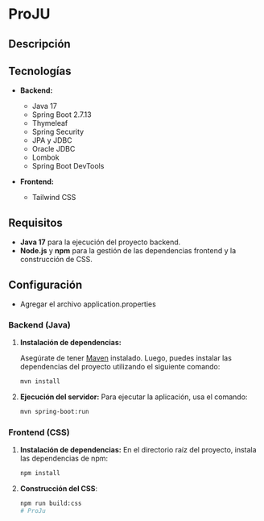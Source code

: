 # ProJU

## Descripción


## Tecnologías

- **Backend:**
    - Java 17
    - Spring Boot 2.7.13
    - Thymeleaf
    - Spring Security
    - JPA y JDBC
    - Oracle JDBC
    - Lombok
    - Spring Boot DevTools

- **Frontend:**
    - Tailwind CSS


## Requisitos

- **Java 17** para la ejecución del proyecto backend.
- **Node.js** y **npm** para la gestión de las dependencias frontend y la construcción de CSS.

## Configuración
- Agregar el archivo application.properties
### Backend (Java)

1. **Instalación de dependencias:**

   Asegúrate de tener [Maven](https://maven.apache.org/) instalado. Luego, puedes instalar las dependencias del proyecto utilizando el siguiente comando:

   ```sh
   mvn install

2. **Ejecución del servidor:**
    Para ejecutar la aplicación, usa el comando:
    ```sh
   mvn spring-boot:run

### Frontend (CSS)

1. **Instalación de dependencias:**
    En el directorio raíz del proyecto, instala las dependencias de npm:
    ```bash
    npm install
2. **Construcción del CSS**:
    ```bash
   npm run build:css
   # ProJu
